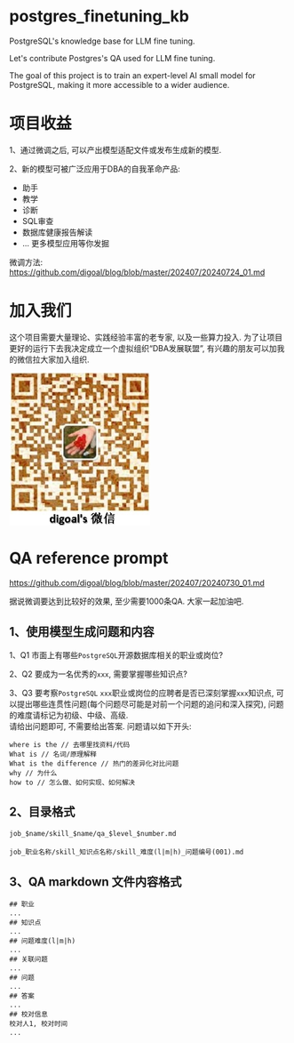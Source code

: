 # postgres_finetuning_kb
PostgreSQL's knowledge base for LLM fine tuning.  
   
Let's contribute Postgres's QA used for LLM fine tuning.  
  
The goal of this project is to train an expert-level AI small model for PostgreSQL, making it more accessible to a wider audience.  

# 项目收益
1、通过微调之后, 可以产出模型适配文件或发布生成新的模型.  
  
2、新的模型可被广泛应用于DBA的自我革命产品:  
- 助手
- 教学
- 诊断
- SQL审查
- 数据库健康报告解读
- ... 更多模型应用等你发掘
    
微调方法: https://github.com/digoal/blog/blob/master/202407/20240724_01.md
   
# 加入我们
这个项目需要大量理论、实践经验丰富的老专家, 以及一些算力投入. 为了让项目更好的运行下去我决定成立一个虚拟组织“DBA发展联盟”, 有兴趣的朋友可以加我的微信拉大家加入组织.  
  
![pic](https://github.com/digoal/blog/raw/master/pic/digoal_weixin.jpg)   
   
# QA reference prompt
https://github.com/digoal/blog/blob/master/202407/20240730_01.md  

据说微调要达到比较好的效果, 至少需要1000条QA. 大家一起加油吧.  
  
## 1、使用模型生成问题和内容  
  
1、Q1 市面上有哪些`PostgreSQL`开源数据库相关的职业或岗位?  
  
2、Q2 要成为一名优秀的`xxx`, 需要掌握哪些知识点?   
  
3、Q3 要考察`PostgreSQL` `xxx`职业或岗位的应聘者是否已深刻掌握`xxx`知识点, 可以提出哪些连贯性问题(每个问题尽可能是对前一个问题的追问和深入探究), 问题的难度请标记为初级、中级、高级.   
请给出问题即可, 不需要给出答案. 问题请以如下开头:   
```  
where is the // 去哪里找资料/代码  
What is // 名词/原理解释  
What is the difference // 热门的差异化对比问题  
why // 为什么  
how to // 怎么做、如何实现、如何解决  
```  
  
## 2、目录格式  
  
```  
job_$name/skill_$name/qa_$level_$number.md    
    
job_职业名称/skill_知识点名称/skill_难度(l|m|h)_问题编号(001).md    
```  
  
  
## 3、QA markdown 文件内容格式  
  
```  
## 职业    
...    
## 知识点    
...    
## 问题难度(l|m|h)    
...
## 关联问题
...  
## 问题    
...    
## 答案    
...    
## 校对信息    
校对人1, 校对时间    
...    
```  
  

